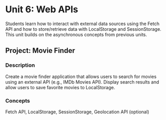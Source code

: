 # Unit 6: Web APIs

Students learn how to interact with external data sources using the Fetch API and how to store/retrieve data with LocalStorage and SessionStorage. This unit builds on the asynchronous concepts from previous units.

## Project: Movie Finder

### Description

Create a movie finder application that allows users to search for movies using an external API (e.g., IMDb Movies API). Display search results and allow users to save favorite movies to LocalStorage.

### Concepts

Fetch API, LocalStorage, SessionStorage, Geolocation API (optional) 